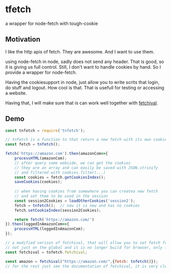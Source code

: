 # tfetch
a wrapper for node-fetch with tough-cookie

## Motivation
I like the http apis of fetch. They are awesome. And I want to use them. 

using node-fetch in node, sadly does not send any header. That is good, so it is giving us full control. Still, I don't want to handle cookies by hand. So I provide a wrapper for node-fetch. 

Having the cookiesupport in node, just allow you to write scrits that login, do stuff and logout. How cool is that. That is usefull for testing or accessing a website.

Having that,  I will make sure that is can work well together with [fetchival](https://github.com/typicode/fetchival).

## Demo
```js
const tnfetch = require('tnfetch');

// tnfetch is a function to that return a new fetch with its own cookie store
const fetch = tnfetch();

fetch('https://amazon.com').then(amazonCom=>{
    processHTML(amazonCom);
    // after query some webside, we can get the cookies
    // they are an array and can easily be saved with JSON.strinify
    // and filtered with cookies.filter(...)
    const cookies = fetch.getCookiesIndex();
    saveCookies(cookies);
    
    // when having cookies from somewhere you can createa new fetch 
    // and set them to be used in the session
    const session2Cookies = loadOtherCookies('session2');
    fetch = tnfetch();  // now it is new and has no cookies
    fetch.setCookieIndex(session2Cookies);

    return fetch('https://amazon.com/')
}).then(loggedInAmazonCom=>{
    processHTML(loggedInAmazonCom);
});

// a modified verison of fetchival, that will allow you to set fetch from the options
// not just on the global and it is no longer build for browser, only for node-fetch
const fetchival = tnfetch.fetchival;

const amazon = fetchival("https://amazon.com/",{fetch: tnfetch()});
// for the rest just see the documentation of fetchival, it is very clean

```

